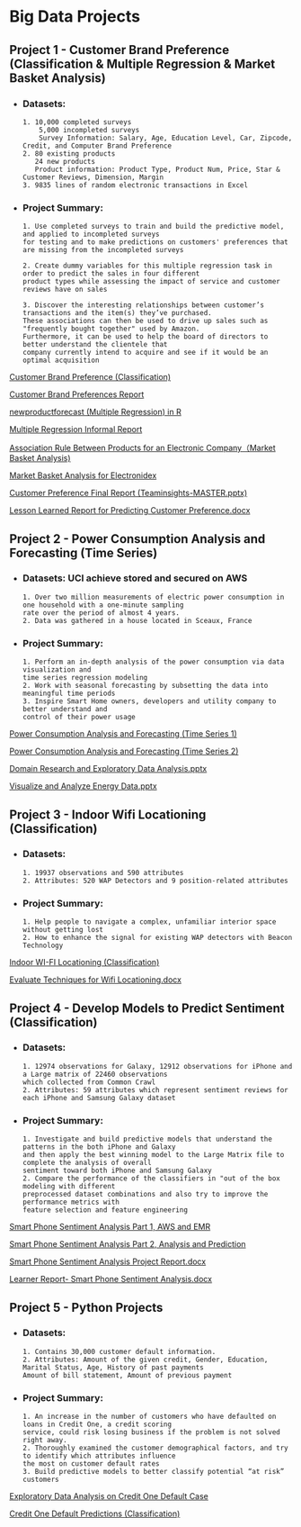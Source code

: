 # Big Data Projects

## Project 1 - Customer Brand Preference (Classification & Multiple Regression & Market Basket Analysis)

- ### Datasets:
      1. 10,000 completed surveys
          5,000 incompleted surveys
          Survey Information: Salary, Age, Education Level, Car, Zipcode, Credit, and Computer Brand Preference
      2. 80 existing products
         24 new products
         Product information: Product Type, Product Num, Price, Star & Customer Reviews, Dimension, Margin
      3. 9835 lines of random electronic transactions in Excel

- ### Project Summary:

	  1. Use completed surveys to train and build the predictive model, and applied to incompleted surveys
	  for testing and to make predictions on customers' preferences that are missing from the incompleted surveys

	  2. Create dummy variables for this multiple regression task in order to predict the sales in four different
	  product types while assessing the impact of service and customer reviews have on sales

	  3. Discover the interesting relationships between customer’s transactions and the item(s) they’ve purchased.
	  These associations can then be used to drive up sales such as "frequently bought together" used by Amazon.
      Furthermore, it can be used to help the board of directors to better understand the clientele that
      company currently intend to acquire and see if it would be an optimal acquisition

[Customer Brand Preference (Classification)](http://rpubs.com/linlinmao/brandpreference)

[Customer Brand Preferences Report](Customer%20Brand%20Preferences%20Report.docx)

[newproductforecast (Multiple Regression) in R](newproductforecast.R)

[Multiple Regression Informal Report](Multiple%20Regression%20Informal%20Report.docx)

[Association Rule Between Products for an Electronic Company（Market Basket Analysis)](http://rpubs.com/linlinmao/559584)

[Market Basket Analysis for Electronidex](Market%20Basket%20Analysis%20for%20Electronidex.docx)

[Customer Preference Final Report (Teaminsights-MASTER.pptx)](C2T5-TeamInsights-MASTER.pptx)

[Lesson Learned Report for Predicting Customer Preference.docx](Lesson%20Learned%20Report%20for%20Predicting%20Customer%20Preference.docx----Final%20Web%20Version.docx)

## Project 2 - Power Consumption Analysis and Forecasting (Time Series)

- ### Datasets: UCI achieve stored and secured on AWS
      1. Over two million measurements of electric power consumption in one household with a one-minute sampling 
      rate over the period of almost 4 years.
      2. Data was gathered in a house located in Sceaux, France

- ### Project Summary:
      1. Perform an in-depth analysis of the power consumption via data visualization and 
      time series regression modeling
      2. Work with seasonal forecasting by subsetting the data into meaningful time periods
      3. Inspire Smart Home owners, developers and utility company to better understand and 
      control of their power usage
      
[Power Consumption Analysis and Forecasting (Time Series 1)](http://rpubs.com/linlinmao/time_series_1)

[Power Consumption Analysis and Forecasting (Time Series 2)](http://rpubs.com/linlinmao/time_series_2)

[Domain Research and Exploratory Data Analysis.pptx](Domain%20Research%20and%20Exploratory%20Data%20Analysis.pptx)

[Visualize and Analyze Energy Data.pptx](Visualize%20and%20Analyze%20Energy%20Data.pptx)

## Project 3 - Indoor Wifi Locationing (Classification)
- ### Datasets:
      1. 19937 observations and 590 attributes
      2. Attributes: 520 WAP Detectors and 9 position-related attributes

- ### Project Summary:
      1. Help people to navigate a complex, unfamiliar interior space without getting lost
      2. How to enhance the signal for existing WAP detectors with Beacon Technology

[Indoor WI-FI Locationing (Classification)](http://rpubs.com/linlinmao/indoor_wifi_locationing)

[Evaluate Techniques for Wifi Locationing.docx](Evaluate%20Techniques%20for%20Wifi%20Locationing.docx)

## Project 4 - Develop Models to Predict Sentiment (Classification)
- ### Datasets:
      1. 12974 observations for Galaxy, 12912 observations for iPhone and a Large matrix of 22460 observations
	  which collected from Common Crawl
      2. Attributes: 59 attributes which represent sentiment reviews for each iPhone and Samsung Galaxy dataset

- ### Project Summary:
      1. Investigate and build predictive models that understand the patterns in the both iPhone and Galaxy
	  and then apply the best winning model to the Large Matrix file to complete the analysis of overall
      sentiment toward both iPhone and Samsung Galaxy
      2. Compare the performance of the classifiers in "out of the box modeling with different
      preprocessed dataset combinations and also try to improve the performance metrics with
      feature selection and feature engineering
 
 [Smart Phone Sentiment Analysis Part 1, AWS and EMR](http://rpubs.com/linlinmao/sentiment_analysis_1)
  
 [Smart Phone Sentiment Analysis Part 2, Analysis and Prediction](http://rpubs.com/linlinmao/558226)

[Smart Phone Sentiment Analysis Project Report.docx](Sentiment%20Analysis%20Project%20Report.docx)

[Learner Report- Smart Phone Sentiment Analysis.docx](Learner%20Report-%20Sentiment%20Analysis.docx)

## Project 5 - Python Projects 
- ### Datasets:
      1. Contains 30,000 customer default information. 
      2. Attributes: Amount of the given credit, Gender, Education, Marital Status, Age, History of past payments
      Amount of bill statement, Amount of previous payment 

- ### Project Summary:
      1. An increase in the number of customers who have defaulted on loans in Credit One, a credit scoring 
      service, could risk losing business if the problem is not solved right away. 
      2. Thoroughly examined the customer demographical factors, and try to identify which attributes influence 
      the most on customer default rates
      3. Build predictive models to better classify potential “at risk” customers

[Exploratory Data Analysis on Credit One Default Case](EDA-C5T2.ipynb)

[Credit One Default Predictions (Classification)](Credit_One_Classification.ipynb) 

